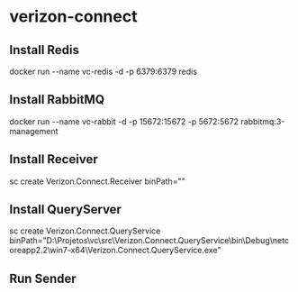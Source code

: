 # verizon-connect

## Install Redis
docker run --name vc-redis -d -p 6379:6379 redis

## Install RabbitMQ
docker run --name vc-rabbit -d -p 15672:15672 -p 5672:5672 rabbitmq:3-management

## Install Receiver
sc create Verizon.Connect.Receiver binPath=""

## Install QueryServer
sc create Verizon.Connect.QueryService binPath="D:\Projetos\vc\src\Verizon.Connect.QueryService\bin\Debug\netcoreapp2.2\win7-x64\Verizon.Connect.QueryService.exe"

## Run Sender